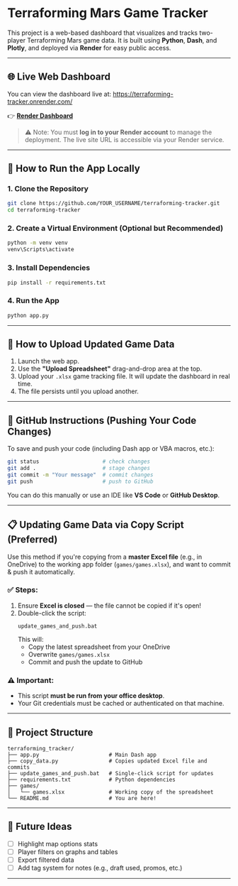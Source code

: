 # Terraforming Mars Game Tracker

This project is a web-based dashboard that visualizes and tracks two-player Terraforming Mars game data. It is built using **Python**, **Dash**, and **Plotly**, and deployed via **Render** for easy public access.

---

## 🌐 Live Web Dashboard

You can view the dashboard live at:  https://terraforming-tracker.onrender.com/

👉 **[Render Dashboard](https://dashboard.render.com/web/)**

> ⚠️ Note: You must **log in to your Render account** to manage the deployment. The live site URL is accessible via your Render service.

---

## 🚀 How to Run the App Locally

### 1. Clone the Repository
```bash
git clone https://github.com/YOUR_USERNAME/terraforming-tracker.git
cd terraforming-tracker
```

### 2. Create a Virtual Environment (Optional but Recommended)
```bash
python -m venv venv
venv\Scripts\activate
```

### 3. Install Dependencies
```bash
pip install -r requirements.txt
```

### 4. Run the App
```bash
python app.py
```

---

## 🔄 How to Upload Updated Game Data

1. Launch the web app.
2. Use the **"Upload Spreadsheet"** drag-and-drop area at the top.
3. Upload your `.xlsx` game tracking file. It will update the dashboard in real time.
4. The file persists until you upload another.

---

## 🧠 GitHub Instructions (Pushing Your Code Changes)

To save and push your code (including Dash app or VBA macros, etc.):

```bash
git status                    # check changes
git add .                     # stage changes
git commit -m "Your message"  # commit changes
git push                      # push to GitHub
```

You can do this manually or use an IDE like **VS Code** or **GitHub Desktop**.

---

## 📋 Updating Game Data via Copy Script (Preferred)

Use this method if you're copying from a **master Excel file** (e.g., in OneDrive) to the working app folder (`games/games.xlsx`), and want to commit & push it automatically.

### ✅ Steps:

1. Ensure **Excel is closed** — the file cannot be copied if it's open!
2. Double-click the script:
   ```
   update_games_and_push.bat
   ```
   This will:
   - Copy the latest spreadsheet from your OneDrive
   - Overwrite `games/games.xlsx`
   - Commit and push the update to GitHub

### ⚠️ Important:

- This script **must be run from your office desktop**.
- Your Git credentials must be cached or authenticated on that machine.

---

## 📁 Project Structure

```
terraforming_tracker/
├── app.py                      # Main Dash app
├── copy_data.py                # Copies updated Excel file and commits
├── update_games_and_push.bat   # Single-click script for updates
├── requirements.txt            # Python dependencies
├── games/
│   └── games.xlsx              # Working copy of the spreadsheet
└── README.md                   # You are here!
```

---

## 📝 Future Ideas

- [ ] Highlight map options stats
- [ ] Player filters on graphs and tables
- [ ] Export filtered data
- [ ] Add tag system for notes (e.g., draft used, promos, etc.)

---



